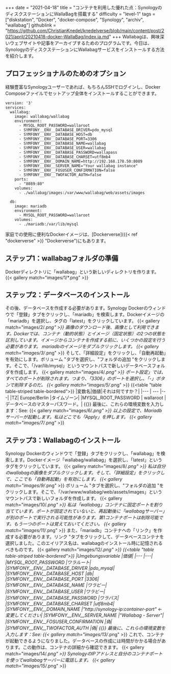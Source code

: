 +++
date = "2021-04-18"
title = "コンテナを利用した優れた点：SynologyのディスクステーションにWallaBagを搭載する"
difficulty = "level-1"
tags = ["diskstation", "Docker", "docker-compose", "Synology", "archiv", "wallabag"]
githublink = "https://github.com/ChristianKnedel/knedelverse/blob/main/content/post/2021/april/20210418-docker-WallaBag/index.ja.md"
+++
Wallabagは、興味深いウェブサイトや記事をアーカイブするためのプログラムです。今日は、SynologyのディスクステーションにWallabagサービスをインストールする方法を紹介します。
## プロフェッショナルのためのオプション
経験豊富なSynologyユーザーであれば、もちろんSSHでログインし、Docker Composeファイルでセットアップ全体をインストールすることができます。
```
version: '3'
services:
  wallabag:
    image: wallabag/wallabag
    environment:
      - MYSQL_ROOT_PASSWORD=wallaroot
      - SYMFONY__ENV__DATABASE_DRIVER=pdo_mysql
      - SYMFONY__ENV__DATABASE_HOST=db
      - SYMFONY__ENV__DATABASE_PORT=3306
      - SYMFONY__ENV__DATABASE_NAME=wallabag
      - SYMFONY__ENV__DATABASE_USER=wallabag
      - SYMFONY__ENV__DATABASE_PASSWORD=wallapass
      - SYMFONY__ENV__DATABASE_CHARSET=utf8mb4
      - SYMFONY__ENV__DOMAIN_NAME=http://192.168.178.50:8089
      - SYMFONY__ENV__SERVER_NAME="Your wallabag instance"
      - SYMFONY__ENV__FOSUSER_CONFIRMATION=false
      - SYMFONY__ENV__TWOFACTOR_AUTH=false
    ports:
      - "8089:80"
    volumes:
      - ./wallabag/images:/var/www/wallabag/web/assets/images

  db:
    image: mariadb
    environment:
      - MYSQL_ROOT_PASSWORD=wallaroot
    volumes:
      - ./mariadb:/var/lib/mysql

```
家庭での使用に便利なDockerイメージは、[Dockerverse]({{< ref "dockerverse" >}} "Dockerverse")にもあります。
## ステップ1：wallabagフォルダの準備
Dockerディレクトリに「wallabag」という新しいディレクトリを作ります。
{{< gallery match="images/1/*.png" >}}

## ステップ2：データベースのインストール
その後、データベースを作成する必要があります。Synology Dockerのウィンドウで「登録」タブをクリックし、「mariadb」を検索します。Dockerイメージの「mariadb」を選択し、タグの「latest」をクリックしています。
{{< gallery match="images/2/*.png" >}}
画像のダウンロード後、画像として利用できます。Dockerでは、コンテナ（動的状態）とイメージ（固定状態）の2つの状態を区別しています。イメージからコンテナを作成する前に、いくつかの設定を行う必要があります。 mariadbのイメージをダブルクリックします。
{{< gallery match="images/3/*.png" >}}
そして、「詳細設定」をクリックし、「自動再起動」を有効にします。ボリューム "タブを選択し、"フォルダの追加 "をクリックします。そこで、「/var/lib/mysql」というマウントパスで新しいデータベースフォルダを作成します。
{{< gallery match="images/4/*.png" >}}
ポート設定」では、すべてのポートが削除されます。つまり、「3306」のポートを選択し、「-」ボタンで削除するのだ。
{{< gallery match="images/5/*.png" >}}
{{<table "table table-striped table-bordered">}}
|変数名|価値|それは何ですか？|
|--- | --- |---|
|TZ| Europe/Berlin	|タイムゾーン|
|MYSQL_ROOT_PASSWORD	 | wallaroot |データベースのマスターパスワード。|
{{</table>}}
最後に、これらの環境変数を入力します：See:
{{< gallery match="images/6/*.png" >}}
以上の設定で、Mariadb サーバーが起動します。私はどこでも「Apply」を押します。
{{< gallery match="images/7/*.png" >}}

## ステップ3：Wallabagのインストール
Synology Dockerのウィンドウで「登録」タブをクリックし、「wallabag」を検索します。Dockerイメージ「wallabag/wallabag」を選択し、「latest」というタグをクリックしています。
{{< gallery match="images/8/*.png" >}}
私は自分のwallabagの画像をダブルクリックします。そして、「詳細設定」をクリックして、ここでも「自動再起動」を有効にします。
{{< gallery match="images/9/*.png" >}}
ボリューム "タブを選択し、"フォルダの追加 "をクリックします。そこで、「/var/www/wallabag/web/assets/images」というマウントパスで新しいフォルダを作成します。
{{< gallery match="images/10/*.png" >}}
私は「wallabag」コンテナに固定ポートを割り当てています。ポートが固定されていないと、再起動後に「wallabagサーバー」が別のポートで実行される可能性があります。第1コンテナポートは削除可能です。もう一つのポートは覚えておいてください。
{{< gallery match="images/11/*.png" >}}
また、「mariadb」コンテナへの「リンク」を作成する必要があります。リンク "タブをクリックして、データベースコンテナを選択しました。このエイリアス名は、wallabagのインストール時に記憶されるべきものです。
{{< gallery match="images/12/*.png" >}}
{{<table "table table-striped table-bordered">}}
|Umgebungsvariable	|価値|
|--- |---|
|MYSQL_ROOT_PASSWORD	|ワラルート|
|SYMFONY__ENV__DATABASE_DRIVER	|pdo_mysql|
|SYMFONY__ENV__DATABASE_HOST	|db|
|SYMFONY__ENV__DATABASE_PORT	|3306|
|SYMFONY__ENV__DATABASE_NAME	|ワラビー|
|SYMFONY__ENV__DATABASE_USER	|ワラビー|
|SYMFONY__ENV__DATABASE_PASSWORD	|ワラパス|
|SYMFONY__ENV__DATABASE_CHARSET |utf8mb4|
|SYMFONY__ENV__DOMAIN_NAME	|"http://synology-ip:container-port" <- 変更してください|
|SYMFONY__ENV__SERVER_NAME	|"Wallabag - Server"|
|SYMFONY__ENV__FOSUSER_CONFIRMATION	|偽|
|SYMFONY__ENV__TWOFACTOR_AUTH	|偽|
{{</table>}}
最後に、これらの環境変数を入力します：See:
{{< gallery match="images/13/*.png" >}}
これで、コンテナが起動できるようになりました。データベースの作成には時間がかかる場合があります。この動作は、コンテナの詳細から確認できます。
{{< gallery match="images/14/*.png" >}}
SynologyのIPアドレスと自分のコンテナポートを使ってwallabagサーバーに電話します。
{{< gallery match="images/15/*.png" >}}
